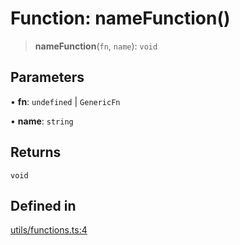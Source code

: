 # Function: nameFunction()

> **nameFunction**(`fn`, `name`): `void`

## Parameters

• **fn**: `undefined` \| `GenericFn`

• **name**: `string`

## Returns

`void`

## Defined in

[utils/functions.ts:4](https://github.com/andreisergiu98/baeta/blob/277f62f15bfdecc05d507a84e60b62e5bc08a747/packages/core/utils/functions.ts#L4)
